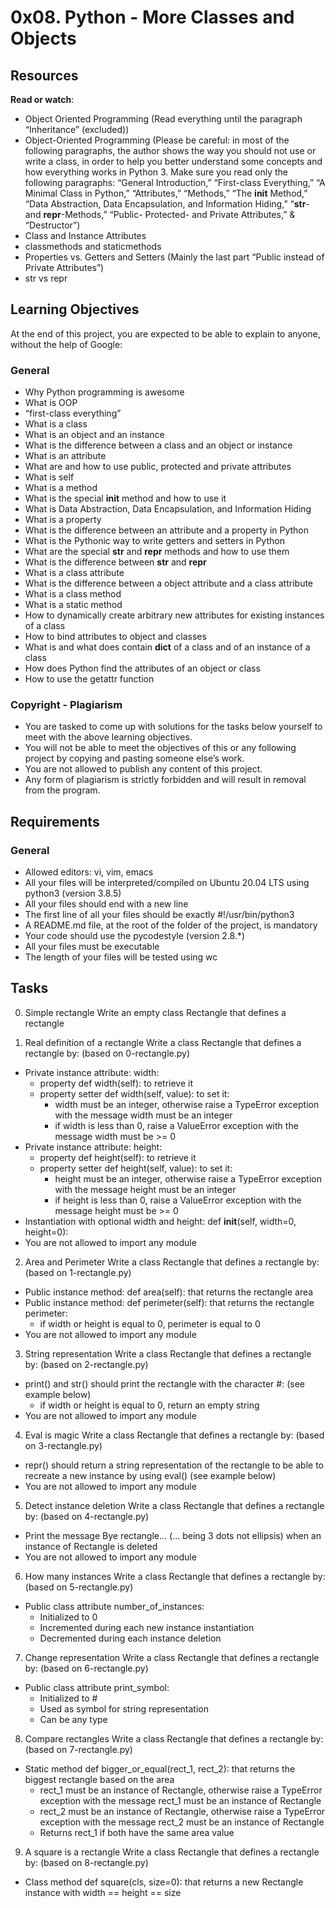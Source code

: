 # 0x08. Python - More Classes and Objects


## Resources
**Read or watch**:

- Object Oriented Programming (Read everything until the paragraph “Inheritance” (excluded))
- Object-Oriented Programming (Please be careful: in most of the following paragraphs, the author shows the way you should not use or write a class, in order to help you better understand some concepts and how everything works in Python 3. Make sure you read only the following paragraphs: “General Introduction,” “First-class Everything,” “A Minimal Class in Python,” “Attributes,” “Methods,” “The __init__ Method,” “Data Abstraction, Data Encapsulation, and Information Hiding,” “__str__- and __repr__-Methods,” “Public- Protected- and Private Attributes,” & “Destructor”)
- Class and Instance Attributes
- classmethods and staticmethods
- Properties vs. Getters and Setters (Mainly the last part “Public instead of Private Attributes”)
- str vs repr


## Learning Objectives
At the end of this project, you are expected to be able to explain to anyone, without the help of Google:


### General
- Why Python programming is awesome
- What is OOP
- “first-class everything”
- What is a class
- What is an object and an instance
- What is the difference between a class and an object or instance
- What is an attribute
- What are and how to use public, protected and private attributes
- What is self
- What is a method
- What is the special __init__ method and how to use it
- What is Data Abstraction, Data Encapsulation, and Information Hiding
- What is a property
- What is the difference between an attribute and a property in Python
- What is the Pythonic way to write getters and setters in Python
- What are the special __str__ and __repr__ methods and how to use them
- What is the difference between __str__ and __repr__
- What is a class attribute
- What is the difference between a object attribute and a class attribute
- What is a class method
- What is a static method
- How to dynamically create arbitrary new attributes for existing instances of a class
- How to bind attributes to object and classes
- What is and what does contain __dict__ of a class and of an instance of a class
- How does Python find the attributes of an object or class
- How to use the getattr function

### Copyright - Plagiarism
- You are tasked to come up with solutions for the tasks below yourself to meet with the above learning objectives.
- You will not be able to meet the objectives of this or any following project by copying and pasting someone else’s work.
- You are not allowed to publish any content of this project.
- Any form of plagiarism is strictly forbidden and will result in removal from the program.


## Requirements

### General

- Allowed editors: vi, vim, emacs
- All your files will be interpreted/compiled on Ubuntu 20.04 LTS using python3 (version 3.8.5)
- All your files should end with a new line
- The first line of all your files should be exactly #!/usr/bin/python3
- A README.md file, at the root of the folder of the project, is mandatory
- Your code should use the pycodestyle (version 2.8.*)
- All your files must be executable
- The length of your files will be tested using wc


## Tasks

0. Simple rectangle
Write an empty class Rectangle that defines a rectangle

1. Real definition of a rectangle
Write a class Rectangle that defines a rectangle by: (based on 0-rectangle.py)

- Private instance attribute: width:
  - property def width(self): to retrieve it
  - property setter def width(self, value): to set it:
    - width must be an integer, otherwise raise a TypeError exception with the message width must be an integer
    - if width is less than 0, raise a ValueError exception with the message width must be >= 0
- Private instance attribute: height:
  - property def height(self): to retrieve it
  - property setter def height(self, value): to set it:
    - height must be an integer, otherwise raise a TypeError exception with the message height must be an integer
    - if height is less than 0, raise a ValueError exception with the message height must be >= 0
- Instantiation with optional width and height: def __init__(self, width=0, height=0):
- You are not allowed to import any module

2. Area and Perimeter
Write a class Rectangle that defines a rectangle by: (based on 1-rectangle.py)

- Public instance method: def area(self): that returns the rectangle area
- Public instance method: def perimeter(self): that returns the rectangle perimeter:
  - if width or height is equal to 0, perimeter is equal to 0
- You are not allowed to import any module

3. String representation
Write a class Rectangle that defines a rectangle by: (based on 2-rectangle.py)

- print() and str() should print the rectangle with the character #: (see example below)
  - if width or height is equal to 0, return an empty string
- You are not allowed to import any module

4. Eval is magic
Write a class Rectangle that defines a rectangle by: (based on 3-rectangle.py)

- repr() should return a string representation of the rectangle to be able to recreate a new instance by using eval() (see example below)
- You are not allowed to import any module

5. Detect instance deletion
Write a class Rectangle that defines a rectangle by: (based on 4-rectangle.py)

- Print the message Bye rectangle... (... being 3 dots not ellipsis) when an instance of Rectangle is deleted
- You are not allowed to import any module

6. How many instances
Write a class Rectangle that defines a rectangle by: (based on 5-rectangle.py)

- Public class attribute number_of_instances:
  - Initialized to 0
  - Incremented during each new instance instantiation
  - Decremented during each instance deletion

7. Change representation
Write a class Rectangle that defines a rectangle by: (based on 6-rectangle.py)

- Public class attribute print_symbol:
  - Initialized to #
  - Used as symbol for string representation
  - Can be any type

8. Compare rectangles
Write a class Rectangle that defines a rectangle by: (based on 7-rectangle.py)

- Static method def bigger_or_equal(rect_1, rect_2): that returns the biggest rectangle based on the area
  - rect_1 must be an instance of Rectangle, otherwise raise a TypeError exception with the message rect_1 must be an instance of Rectangle
  - rect_2 must be an instance of Rectangle, otherwise raise a TypeError exception with the message rect_2 must be an instance of Rectangle
  - Returns rect_1 if both have the same area value

9. A square is a rectangle
Write a class Rectangle that defines a rectangle by: (based on 8-rectangle.py)

- Class method def square(cls, size=0): that returns a new Rectangle instance with width == height == size
